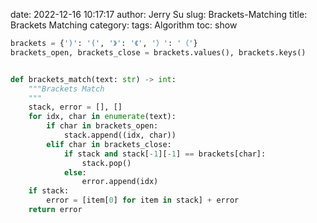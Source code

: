 date: 2022-12-16 10:17:17
author: Jerry Su
slug: Brackets-Matching
title: Brackets Matching
category: 
tags: Algorithm
toc: show


```python
brackets = {')': '(', '》': '《', '）': '（'}
brackets_open, brackets_close = brackets.values(), brackets.keys()


def brackets_match(text: str) -> int:
    """Brackets Match
    """
    stack, error = [], []
    for idx, char in enumerate(text):
        if char in brackets_open:
            stack.append((idx, char))
        elif char in brackets_close:
            if stack and stack[-1][-1] == brackets[char]:
                stack.pop()
            else:
                error.append(idx)
    if stack:
        error = [item[0] for item in stack] + error
    return error
```
